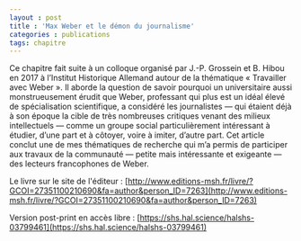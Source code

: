 ```yaml
---
layout : post
title : 'Max Weber et le démon du journalisme'
categories : publications
tags: chapitre
---
```


Ce chapitre fait suite à un colloque organisé par J.-P. Grossein et B. Hibou en 2017 à l’Institut Historique Allemand autour de la thématique « Travailler avec Weber ». Il aborde la question de savoir pourquoi un universitaire aussi monstrueusement érudit que Weber, professant qui plus est un idéal élevé de spécialisation scientifique, a considéré les journalistes — qui étaient déjà à son époque la cible de très nombreuses critiques venant des milieux intellectuels — comme un groupe social particulièrement intéressant à étudier, d’une part et à côtoyer, voire à imiter, d’autre part. Cet article conclut une de mes thématiques de recherche qui m’a permis de participer aux travaux de la communauté — petite mais intéressante et exigeante — des lecteurs francophones de Weber.

Le livre sur le site de l'éditeur : [http://www.editions-msh.fr/livre/?GCOI=27351100210690&fa=author&person_ID=7263](http://www.editions-msh.fr/livre/?GCOI=27351100210690&fa=author&person_ID=7263)

Version post-print en accès libre : [https://shs.hal.science/halshs-03799461](https://shs.hal.science/halshs-03799461)


<object data="https://shs.hal.science/halshs-03799461v1/file/Bastin_Papier_demon_journalisme_postprint.pdf" type='application/pdf'>
</object>

